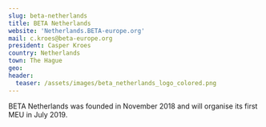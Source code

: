 ```yaml
---
slug: beta-netherlands
title: BETA Netherlands
website: 'Netherlands.BETA-europe.org'
mail: c.kroes@beta-europe.org
president: Casper Kroes
country: Netherlands
town: The Hague
geo:
header:
  teaser: /assets/images/beta_netherlands_logo_colored.png
---
```

BETA Netherlands was founded in November 2018 and will organise its first MEU in July 2019.
